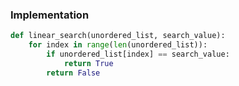 ### Implementation

```python
def linear_search(unordered_list, search_value):
	for index in range(len(unordered_list)):
		if unordered_list[index] == search_value:
			return True
		return False
```